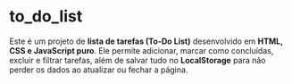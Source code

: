 # to_do_list
Este é um projeto de **lista de tarefas (To-Do List)** desenvolvido em **HTML, CSS e JavaScript puro**.   Ele permite adicionar, marcar como concluídas, excluir e filtrar tarefas, além de salvar tudo no **LocalStorage** para não perder os dados ao atualizar ou fechar a página.
